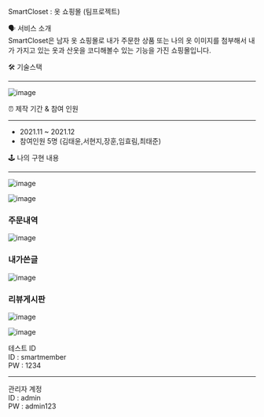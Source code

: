 SmartCloset : 옷 쇼핑몰 (팀프로젝트)

🗣 서비스 소개<br />
SmartCloset은 남자 옷 쇼핑몰로 내가 주문한 상품 또는 나의 옷 이미지를 첨부해서 내가 가지고 있는 옷과 산옷을 코디해볼수 있는 기능을 가진 쇼핑몰입니다.


🛠 기술스택
<hr>

![image](https://user-images.githubusercontent.com/90013740/148506626-bc4fc490-f935-420a-a6ad-5ba5d0fc3a96.png)

⏰ 제작 기간 & 참여 인원
<hr>
<ul>
  <li> 2021.11 ~ 2021.12</li>
  <li> 참여인원 5명 (김태윤,서현지,장훈,임효림,최태준)</li>
</ul>

🕹 나의 구현 내용
<hr>


![image](https://user-images.githubusercontent.com/90013740/148507417-981961da-18d0-4c9d-8b15-461657623f92.png)

![image](https://user-images.githubusercontent.com/90013740/148507436-c44e430b-cd17-4472-8588-fd5d1d77c090.png)

<h3> 주문내역 </h3>

![image](https://user-images.githubusercontent.com/90013740/148507476-5d744322-9412-4b6e-bc33-0525e1f22aaa.png)

<h3> 내가쓴글 </h3>

![image](https://user-images.githubusercontent.com/90013740/148507878-64404956-e77e-4dcc-afad-7e56fbaa4c14.png)

<h3> 리뷰게시판 </h3>

![image](https://user-images.githubusercontent.com/90013740/148508051-9e8d287d-9d1f-40f2-8bed-8c23e0f3e6cb.png)

![image](https://user-images.githubusercontent.com/90013740/148508090-bb7abaf3-b3ba-4cba-99f0-f7119b2e00b7.png)


테스트 ID  <br />
ID : smartmember <br />
PW : 1234

<hr>

관리자 계정  <br />
ID : admin  <br />
PW : admin123
